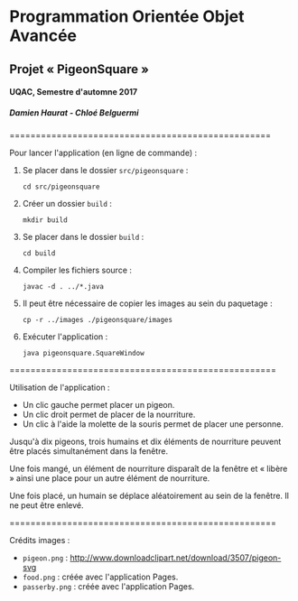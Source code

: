 # Programmation Orientée Objet Avancée

## Projet « PigeonSquare »

#### UQAC, Semestre d'automne 2017

##### Damien Haurat - Chloé Belguermi

==================================================

Pour lancer l'application (en ligne de commande) :


1. Se placer dans le dossier `src/pigeonsquare` :

    `cd src/pigeonsquare`

2. Créer un dossier `build` :

    `mkdir build`

3. Se placer dans le dossier `build` :

    `cd build`

4. Compiler les fichiers source :

    `javac -d . ../*.java`

5. Il peut être nécessaire de copier les images au sein du paquetage :

    `cp -r ../images ./pigeonsquare/images`

6. Exécuter l'application :

    `java pigeonsquare.SquareWindow`

===================================================

Utilisation de l'application :

* Un clic gauche permet placer un pigeon.
* Un clic droit permet de placer de la nourriture.
* Un clic à l'aide la molette de la souris permet de placer une personne.

Jusqu'à dix pigeons, trois humains et dix éléments de nourriture peuvent être placés simultanément dans la fenêtre.

Une fois mangé, un élément de nourriture disparaît de la fenêtre et « libère » ainsi une place pour un autre élément de nourriture.

Une fois placé, un humain se déplace aléatoirement au sein de la fenêtre. Il ne peut être enlevé.

===================================================

Crédits images :

* `pigeon.png` : http://www.downloadclipart.net/download/3507/pigeon-svg
* `food.png` : créée avec l'application Pages.
* `passerby.png` : créée avec l'application Pages.